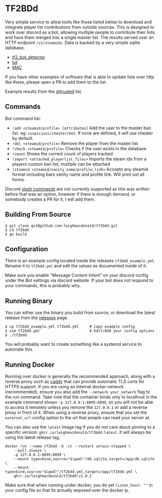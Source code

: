 # TF2BDd

Very simple service to allow tools like those listed below to download and integrate player list contributions from outside sources. This
is designed to work over discord as a bot, allowing multiple people to contribute their lists and have them merged into
a single master list. The results served over an HTTP endpoint `/v1/steamids`. Data is backed by a very simple sqlite database.

- [tf2_bot_detector](https://github.com/PazerOP/tf2_bot_detector)
- [bd](https://github.com/leighmacdonald/bd)
- [MAC](https://github.com/MegaAntiCheat)

If you have other examples of software that is able to update lists over http like these, please open a PR to add them to the list.

Example results from the [@trusted](https://trusted.roto.lol/v1/steamids) list.

## Commands

Bot command list:

- `!add <steamid/profile> [attributes]` Add the user to the master ban list. eg: `suspicious/cheater/bot`. If none are defined, it will use cheater by default.
- `!del <steamid/profile>` Remove the player from the master list
- `!check <steamid/profile>` Checks if the user exists in the database
- `!count` Shows the current count of players tracked
- `!import <attached_playerlist_files>` Imports the steam ids from a players custom ban list, multiple can be attached
- `!steamid <steamid/vanity_name/profile_link>` Accepts any steamid format including bare vanity name and profile link. Will print out all forms.

Discord [slash commands](https://support.discord.com/hc/en-us/articles/1500000368501-Slash-Commands-FAQ) are not 
currently supported as this was written before that was an option, however if there is enough
demand, or somebody creates a PR for it, I will add them.

## Building From Source

    $ git clone git@github.com:leighmacdonald/tf2bdd.git
    $ cd tf2bdd
    $ go build

## Configuration

There is an example config located inside the releases `tf2bdd_example.yml`. Rename it to `tf2bdd.yml` and edit the 
values as documented inside of it.

Make sure you enable "Message Content Intent" on your discord config under the Bot settings via discord website. If your
bot does not respond to your commands, this is probably why.

## Running Binary

You can either use the binary you build from source, or download the latest release from the [releases](https://github.com/leighmacdonald/tf2bdd/releases)
page.

    $ cp tf2bdd_example.yml tf2bdd.yml     # Copy example config
    $ vim tf2bdd.yml                       # Edit/Add your config options
    $ ./tf2bdd

You will probably want to create something like a systemd service to automate this.

## Running Docker

Running over docker is generally the recommended approach, along with a reverse proxy such 
as [caddy](https://caddyserver.com/) that can provide automatic TLS certs for HTTPS support. 
If you are using an internal docker network (recommended), ensure you also add the `--network your_network` flag
to the run command. Take note that the container binds only to localhost in the example command shown `-p 127.0.0.1:8899:8899`, so you
will not be able to access it remotely unless you remove the `127.0.0.1` or add a reverse proxy in front of it. When
using a reverse proxy, ensure that you set the `external_url` config option to the url that people can read your server
at.

You can also use the `latest` image tag if you do not care about pinning to a specific version: `ghcr.io/leighmacdonald/tf2bdd:latest`.
It will always be using the latest release tag.

    docker run --name tf2bdd -d -it --restart unless-stopped \
        --pull always \
        -p 127.0.0.1:8899:8899 \
        --mount type=bind,source="$(pwd)"/db.sqlite,target=/app/db.sqlite \
        --mount type=bind,source="$(pwd)"/tf2bdd.yml,target=/app/tf2bdd.yml \
        ghcr.io/leighmacdonald/tf2bdd:v1.0.2

Make sure that when running under docker, you do set `listen_host: ""` in your config file so that its actually
exposed over the docker ip.